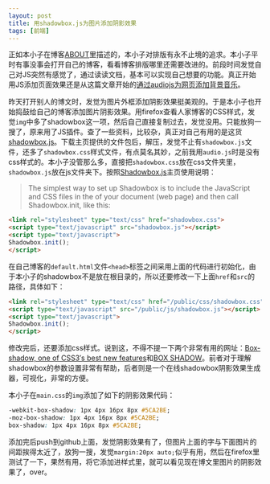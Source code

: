 ```yaml
---
layout: post
title: 用shadowbox.js为图片添加阴影效果
tags: [前端]
---
```


正如本小子在博客[ABOUT](http://yuanyong.org/blog/about/)里描述的，本小子对排版有永不止境的追求。本小子平时有事没事会打开自己的博客，看看博客排版哪里还需要改进的。前段时间发觉自己对JS突然有感觉了，通过读读文档，基本可以实现自己想要的功能。真正开始用JS添加页面效果还是从这篇文章开始的[通过audiojs为网页添加背景音乐](http://yuanyong.org/blog/add-background-music-by-audiojs.html)。

昨天打开别人的博文时，发觉为图片外框添加阴影效果挺美观的。于是本小子也开始捣鼓给自己的博客添加图片阴影效果。用firefox查看人家博客的CSS样式，发觉`img`中多了shadowbox这一项，然后自己直接复制过去，发觉没用。只能放狗一搜了，原来用了JS插件。查了一些资料，比较杂，真正对自己有用的是这货[shadowbox.js](http://www.shadowbox-js.com/index.html)。下载主页提供的文件包后，解压，发觉不止有`shadowbox.js`文件，还多了`shadowbox.css`样式文件，有点莫名其妙，之前我用`audio.js`时是没有css样式的。本小子没管那么多，直接把`shadowbox.css`放在css文件夹里，`shadowbox.js`放在js文件夹下。按照[Shadowbox.js](http://www.shadowbox-js.com/index.html)主页使用说明：
>The simplest way to set up Shadowbox is to include the JavaScript and CSS files in the <head> of your document (web page) and then call Shadowbox.init, like this:

```html
<link rel="stylesheet" type="text/css" href="shadowbox.css">
<script type="text/javascript" src="shadowbox.js"></script>
<script type="text/javascript">
Shadowbox.init();
</script>
```
在自己博客的`default.html`文件`<head>`标签之间采用上面的代码进行初始化，由于本小子的shadowbox不是放在根目录的，所以还要修改一下上面`href`和`src`的路径，具体如下：

```html
<link rel="stylesheet" type="text/css" href="/public/css/shadowbox.css">
<script type="text/javascript" src="/public/js/shadowbox.js"></script>
<script type="text/javascript">
Shadowbox.init();
</script>
```
修改完后，还要添加css样式。说到这，不得不提一下两个非常有用的网址：[Box-shadow, one of CSS3′s best new features](http://www.css3.info/preview/box-shadow/)和[BOX SHADOW](http://www.cssmatic.com/box-shadow)。前者对于理解shadowbox的参数设置非常有帮助，后者则是一个在线shadowbox阴影效果生成器，可视化，非常的方便。

本小子在`main.css`的`img`添加了如下的阴影效果代码：

```css
-webkit-box-shadow: 1px 4px 16px 8px #5CA2BE;
-moz-box-shadow: 1px 4px 16px 8px #5CA2BE;
box-shadow: 1px 4px 16px 8px #5CA2BE;
```
添加完后push到github上面，发觉阴影效果有了，但图片上面的字与下面图片的间距挨得太近了，放狗一搜，发觉`margin:20px auto;`似乎有用，然后在firefox里测试了一下，果然有用，将它添加进样式里，就可以看见现在博文里图片的阴影效果了，over。

